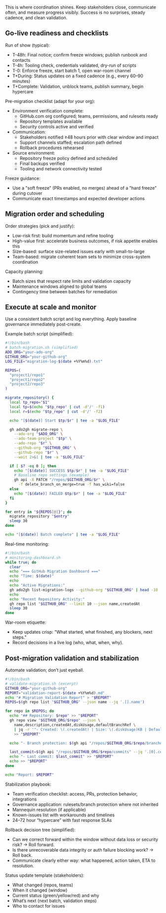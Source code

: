 This is where coordination shines. Keep stakeholders close, communicate often, and measure progress visibly. Success is no surprises, steady cadence, and clean validation.

## Go-live readiness and checklists

Run of show (typical):

- T-48h: Final notice; confirm freeze windows; publish runbook and contacts
- T-4h: Tooling check, credentials validated, dry-run of scripts
- T-0: Enforce freeze, start batch 1, open war-room channel
- T+During: Status updates on a fixed cadence (e.g., every 60–90 minutes)
- T+Complete: Validation, unblock teams, publish summary, begin hypercare

Pre-migration checklist (adapt for your org):

- Environment verification complete:
  - GitHub.com org configured; teams, permissions, and rulesets ready
  - Repository templates available
  - Security controls active and verified
- Communication:
  - Stakeholders notified ≥48 hours prior with clear window and impact
  - Support channels staffed; escalation path defined
  - Rollback procedures rehearsed
- Source environment:
  - Repository freeze policy defined and scheduled
  - Final backups verified
  - Tooling and network connectivity tested

Freeze guidance:

- Use a "soft freeze" (PRs enabled, no merges) ahead of a "hard freeze" during cutover
- Communicate exact timestamps and expected developer actions

## Migration order and scheduling

Order strategies (pick and justify):

- Low-risk first: build momentum and refine tooling
- High-value first: accelerate business outcomes, if risk appetite enables this
- Size-based: surface size-related issues early with small-to-large
- Team-based: migrate coherent team sets to minimize cross-system coordination

Capacity planning:

- Batch sizes that respect rate limits and validation capacity
- Maintenance windows aligned to global teams
- Contingency time between batches for remediation

## Execute at scale and monitor

Use a consistent batch script and log everything. Apply baseline governance immediately post-create.

Example batch script (simplified):

```bash
#!/bin/bash
# batch-migration.sh (simplified)
ADO_ORG="your-ado-org"
GITHUB_ORG="your-github-org"
LOG_FILE="migration-log-$(date +%Y%m%d).txt"

REPOS=(
  "project1/repo1"
  "project1/repo2"
  "project2/repo3"
)

migrate_repository() {
  local tp_repo="$1"
  local tp=$(echo "$tp_repo" | cut -d'/' -f1)
  local r=$(echo "$tp_repo" | cut -d'/' -f2)

  echo "[$(date)] Start $tp/$r" | tee -a "$LOG_FILE"

  gh ado2gh migrate-repo \
    --ado-org "$ADO_ORG" \
    --ado-team-project "$tp" \
    --ado-repo "$r" \
    --github-org "$GITHUB_ORG" \
    --github-repo "$r" \
    --wait 2>&1 | tee -a "$LOG_FILE"

  if [ $? -eq 0 ]; then
    echo "[$(date)] SUCCESS $tp/$r" | tee -a "$LOG_FILE"
    # Baseline repo settings (example)
    gh api -X PATCH "/repos/$GITHUB_ORG/$r" \
      -f delete_branch_on_merge=true -f has_wiki=false
  else
    echo "[$(date)] FAILED $tp/$r" | tee -a "$LOG_FILE"
  fi
}

for entry in "${REPOS[@]}"; do
  migrate_repository "$entry"
  sleep 30
done

echo "[$(date)] Batch complete" | tee -a "$LOG_FILE"
```

Real-time monitoring:

```bash
#!/bin/bash
# monitoring-dashboard.sh
while true; do
  clear
  echo "=== GitHub Migration Dashboard ==="
  echo "Time: $(date)"
  echo
  echo "Active Migrations:"
  gh ado2gh list-migration-logs --github-org "$GITHUB_ORG" | head -10
  echo
  echo "Recent Repository Activity:"
  gh repo list "$GITHUB_ORG" --limit 10 --json name,createdAt
  sleep 30
done
```

War-room etiquette:

- Keep updates crisp: "What started, what finished, any blockers, next steps."
- Record decisions in a live log (who, what, when, why).

## Post-migration validation and stabilization

Automate validation; don’t just eyeball.

```bash
#!/bin/bash
# validate-migration.sh (excerpt)
GITHUB_ORG="your-github-org"
REPORT="validation-report-$(date +%Y%m%d).md"
echo "# Migration Validation Report" > "$REPORT"
REPOS=$(gh repo list "$GITHUB_ORG" --json name --jq '.[].name')

for repo in $REPOS; do
  echo "## Repository: $repo" >> "$REPORT"
  gh repo view "$GITHUB_ORG/$repo" --json \
    name,description,createdAt,diskUsage,defaultBranchRef \
    | jq -r '"- Created: \(.createdAt) | Size: \(.diskUsage)KB | Default Branch: \(.defaultBranchRef.name)"' \
    >> "$REPORT"

  echo "- Branch protection: $(gh api "/repos/$GITHUB_ORG/$repo/branches/main/protection" --silent && echo "✓" || echo "✗ Missing")" >> "$REPORT"

  last_commit=$(gh api "/repos/$GITHUB_ORG/$repo/commits" --jq '.[0].commit.committer.date' 2>/dev/null || echo "n/a")
  echo "- Last commit: $last_commit" >> "$REPORT"
  echo >> "$REPORT"
done

echo "Report: $REPORT"
```

Stabilization playbook:

- Team verification checklist: access, PRs, protection behavior, integrations
- Governance application: rulesets/branch protection where not inherited
- Mannequin resolution (if applicable)
- Known-issues list with workarounds and timelines
- 24–72 hour “hypercare” with fast response SLAs

Rollback decision tree (simplified):

- Can we correct forward within the window without data loss or security risk? → Roll forward.
- Is there unrecoverable data integrity or auth failure blocking work? → Roll back.
- Communicate clearly either way: what happened, action taken, ETA to resolution.

Status update template (stakeholders):

- What changed (repos, teams)
- When it changed (window)
- Current status (green/yellow/red) and why
- What’s next (next batch, validation steps)
- Who to contact for issues
